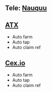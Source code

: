 ## Tele: [Nauquu](t.me/@Nauquu)
## [ATX](https://t.me/atx_tap_bot?start=5904599269)
- Auto farm
- Auto tap
- Auto claim ref
## [Cex.io](https://t.me/cexio_tap_bot?start=1716323293133092)
- Auto farm
- Auto tap
- Auto claim ref
